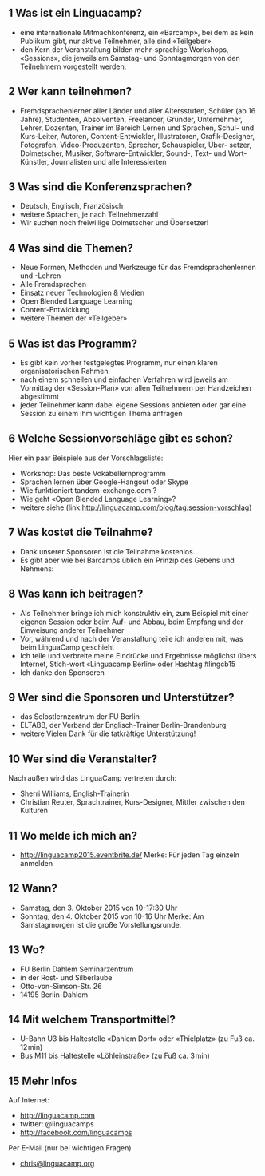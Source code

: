 ## 1 Was ist ein Linguacamp?
* eine internationale Mitmachkonferenz, ein «Barcamp», bei dem es kein Publikum gibt, nur aktive Teilnehmer, alle sind «Teilgeber»
* den Kern der Veranstaltung bilden mehr-sprachige Workshops, «Sessions», die jeweils am Samstag- und Sonntagmorgen von den Teilnehmern vorgestellt werden. 

## 2 Wer kann teilnehmen?
* Fremdsprachenlerner aller Länder und aller
Altersstufen, Schüler (ab 16 Jahre), Studenten, Absolventen, Freelancer, Gründer, Unternehmer, Lehrer, Dozenten, Trainer im Bereich Lernen und Sprachen, Schul- und Kurs-Leiter, Autoren, Content-Entwickler, Illustratoren, Grafik-Designer, Fotografen, Video-Produzenten, Sprecher, Schauspieler, Über-
setzer, Dolmetscher, Musiker, Software-Entwickler, Sound-, Text- und Wort-Künstler, Journalisten und alle Interessierten

## 3 Was sind die Konferenzsprachen?
* Deutsch, Englisch, Französisch
* weitere Sprachen, je nach Teilnehmerzahl
* Wir suchen noch freiwillige Dolmetscher und Übersetzer!

## 4 Was sind die Themen?
* Neue Formen, Methoden und Werkzeuge für das Fremdsprachenlernen und -Lehren
* Alle Fremdsprachen
* Einsatz neuer Technologien & Medien
* Open Blended Language Learning
* Content-Entwicklung
* weitere Themen der «Teilgeber»
 
## 5 Was ist das Programm?
* Es gibt kein vorher festgelegtes Programm, nur einen klaren organisatorischen Rahmen
* nach einem schnellen und einfachen Verfahren wird jeweils am Vormittag der «Session-Plan» von allen Teilnehmern per Handzeichen abgestimmt
* jeder Teilnehmer kann dabei eigene Sessions anbieten oder gar eine Session zu einem ihm wichtigen Thema anfragen

## 6 Welche Sessionvorschläge gibt es schon?
Hier ein paar Beispiele aus der Vorschlagsliste:
* Workshop: Das beste Vokabellernprogramm
* Sprachen lernen über Google-Hangout oder Skype
* Wie funktioniert tandem-exchange.com ?
* Wie geht «Open Blended Language Learning»?
* weitere siehe (link:http://linguacamp.com/blog/tag:session-vorschlag)

## 7 Was kostet die Teilnahme?
* Dank unserer Sponsoren ist die Teilnahme kostenlos. 
* Es gibt aber wie bei Barcamps üblich ein Prinzip des Gebens und Nehmens:

## 8 Was kann ich beitragen?
* Als Teilnehmer bringe ich mich konstruktiv ein, zum Beispiel mit einer eigenen Session oder beim Auf- und Abbau, beim Empfang und der Einweisung anderer Teilnehmer
* Vor, während und nach der Veranstaltung teile ich anderen mit, was beim LinguaCamp geschieht
* Ich teile und verbreite meine Eindrücke und Ergebnisse möglichst übers Internet, Stich-wort «Linguacamp Berlin» oder Hashtag 
#lingcb15
* Ich danke den Sponsoren

## 9 Wer sind die Sponsoren und Unterstützer?
* das Selbstlernzentrum der FU Berlin
* ELTABB, der Verband der Englisch-Trainer Berlin-Brandenburg
* weitere
Vielen Dank für die tatkräftige Unterstützung!

## 10 Wer sind die Veranstalter?
Nach außen wird das LinguaCamp vertreten durch:
* Sherri Williams, English-Trainerin
* Christian Reuter, Sprachtrainer, Kurs-Designer, Mittler zwischen den Kulturen

## 11 Wo melde ich mich an?
* http://linguacamp2015.eventbrite.de/
Merke: Für jeden Tag einzeln anmelden

## 12 Wann?
* Samstag, den 3. Oktober 2015 von 10-17:30 Uhr
* Sonntag, den 4. Oktober 2015 von 10-16 Uhr
Merke: Am Samstagmorgen ist die große Vorstellungsrunde.

## 13 Wo?
* FU Berlin Dahlem Seminarzentrum
* in der Rost- und Silberlaube
* Otto-von-Simson-Str. 26
* 14195 Berlin-Dahlem

## 14 Mit welchem Transportmittel?
* U-Bahn U3 bis Haltestelle «Dahlem Dorf» oder «Thielplatz» (zu Fuß ca. 12 min)
* Bus M11 bis Haltestelle «Löhleinstraße» (zu Fuß ca. 3 min)

## 15 Mehr Infos
Auf Internet:
* http://linguacamp.com
* twitter: @linguacamps
* http://facebook.com/linguacamps

Per E-Mail (nur bei wichtigen Fragen)
* chris@linguacamp.org

